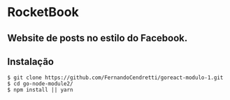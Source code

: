 # RocketBook

## Website de posts no estilo do Facebook.

## Instalação

```
$ git clone https://github.com/FernandoCendretti/goreact-modulo-1.git
$ cd go-node-module2/
$ npm install || yarn
```
